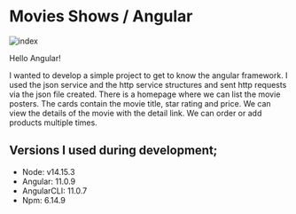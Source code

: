 # Movies Shows / Angular 

![index](https://user-images.githubusercontent.com/54249736/105641342-740b4b00-5e94-11eb-9027-2a8f83d4f21a.png)

Hello Angular!

I wanted to develop a simple project to get to know the angular framework. I used the json service and the http service structures and sent http requests via the json file created. There is a homepage where we can list the movie posters. The cards contain the movie title, star rating and price. We can view the details of the movie with the detail link. We can order or add products multiple times.

## Versions I used during development;

 * Node: v14.15.3
 * Angular: 11.0.9
 * AngularCLI: 11.0.7
 * Npm: 6.14.9
